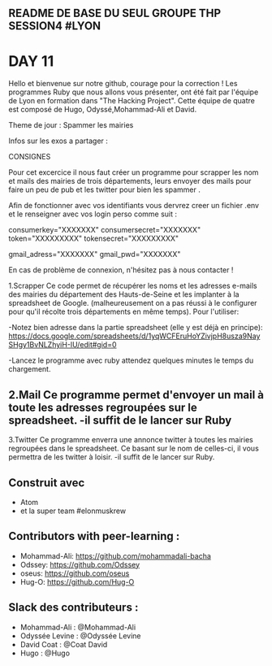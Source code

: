 ## README DE BASE DU SEUL GROUPE THP SESSION4 #LYON

# DAY 11
Hello et bienvenue sur notre github, courage pour la correction !
Les programmes Ruby que nous allons vous présenter, ont été fait par l'équipe de Lyon en formation dans "The Hacking Project". Cette équipe de quatre est composé de Hugo, Odyssé,Mohammad-Ali et David.

Theme de jour : Spammer les mairies

Infos sur les exos a partager :

CONSIGNES

Pour cet excercice il nous faut créer un programme pour scrapper les nom et mails des mairies de trois départements, leurs envoyer des mails pour faire un peu de pub et les twitter pour bien les spammer .

Afin de fonctionner avec vos identifiants vous dervrez creer un fichier .env et le renseigner avec vos login perso comme suit :

consumerkey="XXXXXXX"
consumersecret="XXXXXXX"
token="XXXXXXXXX"
tokensecret="XXXXXXXXX"


gmail_adress="XXXXXXX"
gmail_pwd="XXXXXXX"

En cas de problème de connexion, n'hésitez pas à nous contacter !



1.Scrapper
Ce code permet de récupérer les noms et les adresses e-mails des mairies du département des Hauts-de-Seine et les implanter à la spreadsheet de Google. (malheureusement on a pas réussi à le configurer pour qu'il récolte trois départements en même temps).
Pour l'utiliser:

-Notez bien adresse dans la partie spreadsheet (elle y est déjà en principe):
https://docs.google.com/spreadsheets/d/1yqWCFEruHoYZivjpH8usza9NaySHgy1BvNLZhyiH-IU/edit#gid=0

-Lancez le programme avec ruby attendez quelques minutes le temps du chargement.

2.Mail
Ce programme permet d'envoyer un mail à toute les adresses regroupées sur le spreadsheet.
-il suffit de le lancer sur Ruby
-

3.Twitter
Ce programme enverra une annonce twitter à toutes les mairies regroupées dans le spreadsheet. Ce basant sur le nom de celles-ci, il vous permettra de les twitter à loisir.
-il suffit de le lancer sur Ruby.



## Construit avec

* Atom
* et la super team #elonmuskrew

## Contributors with peer-learning :

* Mohammad-Ali: https://github.com/mohammadali-bacha
* Odssey: https://github.com/Odssey
* oseus: https://github.com/oseus
* Hug-O: https://github.com/Hug-O

## Slack des contributeurs :

* Mohammad-Ali : @Mohammad-Ali
* Odyssée Levine : @Odyssée Levine
* David Coat : @Coat David
* Hugo : @Hugo
